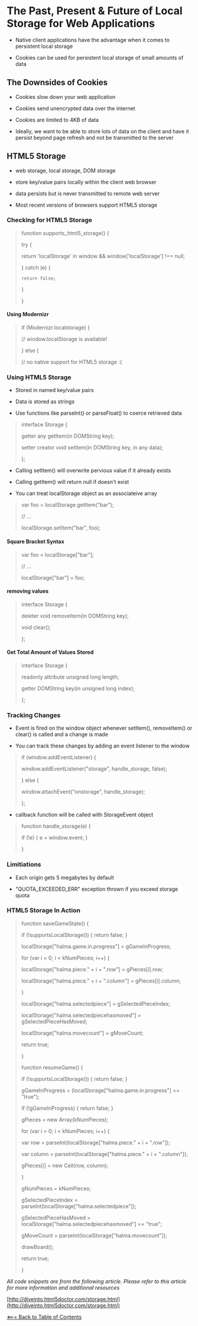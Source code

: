 # **The Past, Present & Future of Local Storage for Web Applications**

* Native client applications have the advantage when it comes to persistent local storage

* Cookies can be used for persistent local storage of small amounts of data

## The Downsides of Cookies

* Cookies slow down your web application

* Cookies send unencrypted data over the internet

* Cookies are limited to 4KB of data

* Ideally, we want to be able to store lots of data on the client and have it persist beyond page refresh and not be transmitted to the server

## HTML5 Storage

* web storage, local storage, DOM storage

* store key/value pairs locally within the client web browser

* data persists but is never transmitted to remote web server

* Most recent versions of browsers support HTML5 storage

### Checking for HTML5 Storage

> function supports_html5_storage() {
>
> try {
>
> return 'localStorage' in window && window['localStorage'] !== null;
>
> } catch (e) {
>
>     return false;
>
> }
>
> }

#### Using Modernizr

> if (Modernizr.localstorage) {
>
> // window.localStorage is available!
>
> } else {
>
> // no native support for HTML5 storage :(

### Using HTML5 Storage

* Stored in named key/value pairs

* Data is stored as strings

* Use functions like parseInt() or parseFloat() to coerce retrieved data

> interface Storage {
>
> getter any getItem(in DOMString key);
>
> setter creator void setItem(in DOMString key, in any data);
>
> };

* Calling setItem() will overwrite pervious value if it already exists

* Calling getItem() will return null if doesn't exist

* You can treat localStorage object as an associateive array

> var foo = localStorage.getItem("bar");
>
> // ...
>
> localStorage.setItem("bar", foo);

#### Square Bracket Syntax

> var foo = localStorage["bar"];
>
> // ...
>
> localStorage["bar"] = foo;

#### removing values

> interface Storage {
>
> deleter void removeItem(in DOMString key);
>
> void clear();
>
> };

#### Get Total Amount of Values Stored

> interface Storage {
>
> readonly attribute unsigned long length;
>
> getter DOMString key(in unsigned long index);
>
> };

### Tracking Changes

* Event is fired on the window object whenever setItem(), removeItem() or clear() is called and a change is made

* You can track these changes by adding an event listener to the window

> if (window.addEventListener) {
>
> window.addEventListener("storage", handle_storage, false);
>
> } else {
>
> window.attachEvent("onstorage", handle_storage);
>
> };

* callback function will be called with StorageEvent object

> function handle_storage(e) {
>
> if (!e) { e = window.event; }
>
> }

### Limitiations

* Each origin gets 5 megabytes by default

* "QUOTA_EXCEEDED_ERR" exception thrown if you exceed storage quota

### HTML5 Storage In Action

> function saveGameState() {
>
> if (!supportsLocalStorage()) { return false; }
>
> localStorage["halma.game.in.progress"] = gGameInProgress;
>
> for (var i = 0; i < kNumPieces; i++) {
>
> localStorage["halma.piece." + i + ".row"] = gPieces[i].row;
>
> localStorage["halma.piece." + i + ".column"] = gPieces[i].column;
>
> }
>
> localStorage["halma.selectedpiece"] = gSelectedPieceIndex;
>
> localStorage["halma.selectedpiecehasmoved"] = gSelectedPieceHasMoved;
>
> localStorage["halma.movecount"] = gMoveCount;
>
> return true;
>
> }
>
> function resumeGame() {
>
> if (!supportsLocalStorage()) { return false; }
>
> gGameInProgress = (localStorage["halma.game.in.progress"] == "true");
>
> if (!gGameInProgress) { return false; }
>
> gPieces = new Array(kNumPieces);
>
> for (var i = 0; i < kNumPieces; i++) {
>
> var row = parseInt(localStorage["halma.piece." + i + ".row"]);
>
> var column = parseInt(localStorage["halma.piece." + i + ".column"]);
>
> gPieces[i] = new Cell(row, column);
>
> }
>
> gNumPieces = kNumPieces;
>
> gSelectedPieceIndex = parseInt(localStorage["halma.selectedpiece"]);
>
> gSelectedPieceHasMoved = localStorage["halma.selectedpiecehasmoved"] == "true";
>
> gMoveCount = parseInt(localStorage["halma.movecount"]);
>
> drawBoard();
>
> return true;
>
> }

*All code snippets are from the following article. Please refer to this article for more information and additional resources*

[http://diveinto.html5doctor.com/storage.html](http://diveinto.html5doctor.com/storage.html)

[<=== Back to Table of Contents](https://peterjast.github.io/reading-notes/)
